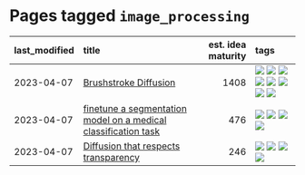 # Pages tagged `image_processing`

|last_modified|title|est. idea maturity|tags
|:---|:---|---:|:---|
|2023-04-07|[Brushstroke Diffusion](../brushstroke-diffusion.md)|1408|[![](https://img.shields.io/badge/tag-artisticstyletransfer-c979f)](../tags/artisticstyletransfer.md) [![](https://img.shields.io/badge/tag-creativity-93f011)](../tags/creativity.md) [![](https://img.shields.io/badge/tag-deepgenerativemodeling-8613e9)](../tags/deepgenerativemodeling.md) [![](https://img.shields.io/badge/tag-experimental-4072a1)](../tags/experimental.md) [![](https://img.shields.io/badge/tag-image_processing-e2ec85)](../tags/image_processing.md) [![](https://img.shields.io/badge/tag-modeltraining-ca3dce)](../tags/modeltraining.md) [![](https://img.shields.io/badge/tag-painting-b1fd1a)](../tags/painting.md) [![](https://img.shields.io/badge/tag-wip-abf295)](../tags/wip.md)|
|2023-04-07|[finetune a segmentation model on a medical classification task](../finetune_a_segmentation_model_on_a_medical_classification_task.md)|476|[![](https://img.shields.io/badge/tag-experimental-4072a1)](../tags/experimental.md) [![](https://img.shields.io/badge/tag-image_processing-e2ec85)](../tags/image_processing.md) [![](https://img.shields.io/badge/tag-medical_image_analysis-4dea78)](../tags/medical_image_analysis.md) [![](https://img.shields.io/badge/tag-tooling-e6ab9)](../tags/tooling.md)|
|2023-04-07|[Diffusion that respects transparency](../diffusion-that-respects-transparency.md)|246|[![](https://img.shields.io/badge/tag-completed-50c04b)](../tags/completed.md) [![](https://img.shields.io/badge/tag-diffusion-926797)](../tags/diffusion.md) [![](https://img.shields.io/badge/tag-image_processing-e2ec85)](../tags/image_processing.md) [![](https://img.shields.io/badge/tag-transparency-8b768)](../tags/transparency.md)|